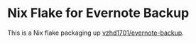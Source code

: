 # Nix Flake for Evernote Backup

This is a Nix flake packaging up [vzhd1701/evernote-backup](https://github.com/vzhd1701/evernote-backup).
